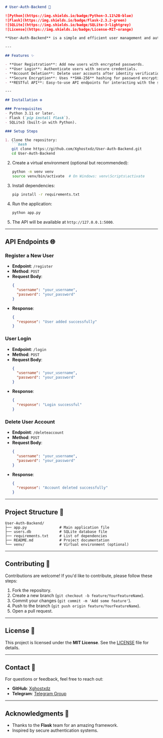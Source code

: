 ```markdown
# User-Auth-Backend 🔐

![Python](https://img.shields.io/badge/Python-3.11%2B-blue)
![Flask](https://img.shields.io/badge/Flask-2.3.2-green)
![SQLite](https://img.shields.io/badge/SQLite-3-lightgrey)
![License](https://img.shields.io/badge/License-MIT-orange)

**User-Auth-Backend** is a simple and efficient user management and authentication system built using **Flask** and **SQLite**. This project allows users to register, log in, and delete their accounts securely.

---

## Features ✨

- **User Registration**: Add new users with encrypted passwords.
- **User Login**: Authenticate users with secure credentials.
- **Account Deletion**: Delete user accounts after identity verification.
- **Secure Encryption**: Uses **SHA-256** hashing for password encryption.
- **RESTful API**: Easy-to-use API endpoints for interacting with the system.

---

## Installation ⚙️

### Prerequisites
- Python 3.11 or later.
- Flask (`pip install flask`).
- SQLite3 (built-in with Python).

### Setup Steps

1. Clone the repository:
   ```bash
   git clone https://github.com/Xghostxdz/User-Auth-Backend.git
   cd User-Auth-Backend
   ```

2. Create a virtual environment (optional but recommended):
   ```bash
   python -m venv venv
   source venv/bin/activate  # On Windows: venv\Scripts\activate
   ```

3. Install dependencies:
   ```bash
   pip install -r requirements.txt
   ```

4. Run the application:
   ```bash
   python app.py
   ```

5. The API will be available at `http://127.0.0.1:5000`.

---

## API Endpoints 🌐

### Register a New User
- **Endpoint**: `/register`
- **Method**: `POST`
- **Request Body**:
  ```json
  {
    "username": "your_username",
    "password": "your_password"
  }
  ```
- **Response**:
  ```json
  {
    "response": "User added successfully"
  }
  ```

### User Login
- **Endpoint**: `/login`
- **Method**: `POST`
- **Request Body**:
  ```json
  {
    "username": "your_username",
    "password": "your_password"
  }
  ```
- **Response**:
  ```json
  {
    "response": "Login successful"
  }
  ```

### Delete User Account
- **Endpoint**: `/deleteaccount`
- **Method**: `POST`
- **Request Body**:
  ```json
  {
    "username": "your_username",
    "password": "your_password"
  }
  ```
- **Response**:
  ```json
  {
    "response": "Account deleted successfully"
  }
  ```

---

## Project Structure 📂

```
User-Auth-Backend/
├── app.py               # Main application file
├── users.db             # SQLite database file
├── requirements.txt     # List of dependencies
├── README.md            # Project documentation
└── venv/                # Virtual environment (optional)
```

---

## Contributing 🤝

Contributions are welcome! If you'd like to contribute, please follow these steps:

1. Fork the repository.
2. Create a new branch (`git checkout -b feature/YourFeatureName`).
3. Commit your changes (`git commit -m 'Add some feature'`).
4. Push to the branch (`git push origin feature/YourFeatureName`).
5. Open a pull request.

---

## License 📜

This project is licensed under the **MIT License**. See the [LICENSE](LICENSE) file for details.

---

## Contact 📧

For questions or feedback, feel free to reach out:

- **GitHub**: [Xghostxdz](https://github.com/Xghostxdz)
- **Telegram**: [Telegram Group](https://t.me/XTOOLPYCHAT)

---

## Acknowledgments 🙏

- Thanks to the **Flask** team for an amazing framework.
- Inspired by secure authentication systems.

```
